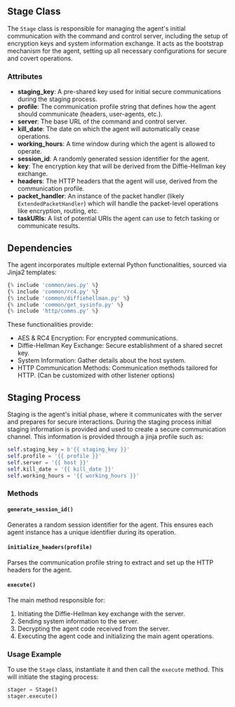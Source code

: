 ## Stage Class

The `Stage` class is responsible for managing the agent's initial communication with the command and control server, including the setup of encryption keys and system information exchange. It acts as the bootstrap mechanism for the agent, setting up all necessary configurations for secure and covert operations.

### Attributes

- **staging_key**: A pre-shared key used for initial secure communications during the staging process.
- **profile**: The communication profile string that defines how the agent should communicate (headers, user-agents, etc.).
- **server**: The base URL of the command and control server.
- **kill_date**: The date on which the agent will automatically cease operations.
- **working_hours**: A time window during which the agent is allowed to operate.
- **session_id**: A randomly generated session identifier for the agent.
- **key**: The encryption key that will be derived from the Diffie-Hellman key exchange.
- **headers**: The HTTP headers that the agent will use, derived from the communication profile.
- **packet_handler**: An instance of the packet handler (likely `ExtendedPacketHandler`) which will handle the packet-level operations like encryption, routing, etc.
- **taskURIs**: A list of potential URIs the agent can use to fetch tasking or communicate results.

## Dependencies

The agent incorporates multiple external Python functionalities, sourced via Jinja2 templates:

```python
{% include 'common/aes.py' %}
{% include 'common/rc4.py' %}
{% include 'common/diffiehellman.py' %}
{% include 'common/get_sysinfo.py' %}
{% include 'http/comms.py' %}
```

These functionalities provide:
- AES & RC4 Encryption: For encrypted communications.
- Diffie-Hellman Key Exchange: Secure establishment of a shared secret key.
- System Information: Gather details about the host system.
- HTTP Communication Methods: Communication methods tailored for HTTP. (Can be customized with other listener options)

## Staging Process
Staging is the agent's initial phase, where it communicates with the server and prepares for secure interactions. During the staging process initial staging information is provided and used to create a secure communication channel. This information is provided through a jinja profile such as:

```python
self.staging_key = b'{{ staging_key }}'
self.profile = '{{ profile }}'
self.server = '{{ host }}'
self.kill_date = '{{ kill_date }}'
self.working_hours = '{{ working_hours }}'
```

### Methods

#### `generate_session_id()`

Generates a random session identifier for the agent. This ensures each agent instance has a unique identifier during its operation.

#### `initialize_headers(profile)`

Parses the communication profile string to extract and set up the HTTP headers for the agent.

#### `execute()`

The main method responsible for:

1. Initiating the Diffie-Hellman key exchange with the server.
2. Sending system information to the server.
3. Decrypting the agent code received from the server.
4. Executing the agent code and initializing the main agent operations.

### Usage Example

To use the `Stage` class, instantiate it and then call the `execute` method. This will initiate the staging process:

```python
stager = Stage()
stager.execute()
```